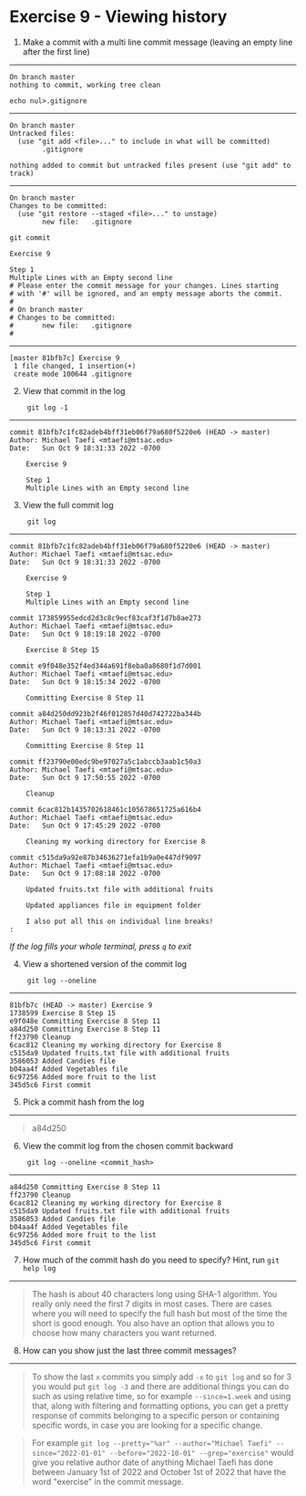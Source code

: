 # Exercise 9 - Viewing history

1. Make a commit with a multi line commit message
   (leaving an empty line after the first line)
---
```
On branch master
nothing to commit, working tree clean
```
`echo nul>.gitignore`

---
```
On branch master
Untracked files:
  (use "git add <file>..." to include in what will be committed)
        .gitignore

nothing added to commit but untracked files present (use "git add" to track)
```
---
```
On branch master
Changes to be committed:
  (use "git restore --staged <file>..." to unstage)
        new file:   .gitignore
```
`git commit`
```
Exercise 9

Step 1
Multiple Lines with an Empty second line
# Please enter the commit message for your changes. Lines starting
# with '#' will be ignored, and an empty message aborts the commit.
#
# On branch master
# Changes to be committed:
#       new file:   .gitignore
#
```
---
```
[master 81bfb7c] Exercise 9
 1 file changed, 1 insertion(+)
 create mode 100644 .gitignore
```

2. View that commit in the log

        git log -1
---
```
commit 81bfb7c1fc82adeb4bff31eb06f79a680f5220e6 (HEAD -> master)
Author: Michael Taefi <mtaefi@mtsac.edu>
Date:   Sun Oct 9 18:31:33 2022 -0700

    Exercise 9

    Step 1
    Multiple Lines with an Empty second line
```
3. View the full commit log

        git log
---
```
commit 81bfb7c1fc82adeb4bff31eb06f79a680f5220e6 (HEAD -> master)
Author: Michael Taefi <mtaefi@mtsac.edu>
Date:   Sun Oct 9 18:31:33 2022 -0700

    Exercise 9

    Step 1
    Multiple Lines with an Empty second line

commit 173859955edcd2d3c8c9ecf83caf3f1d7b8ae273
Author: Michael Taefi <mtaefi@mtsac.edu>
Date:   Sun Oct 9 18:19:18 2022 -0700

    Exercise 8 Step 15

commit e9f048e352f4ed344a691f8eba0a8680f1d7d001
Author: Michael Taefi <mtaefi@mtsac.edu>
Date:   Sun Oct 9 18:15:34 2022 -0700

    Committing Exercise 8 Step 11

commit a84d250dd923b2f46f012857d40d742722ba344b
Author: Michael Taefi <mtaefi@mtsac.edu>
Date:   Sun Oct 9 18:13:31 2022 -0700

    Committing Exercise 8 Step 11

commit ff23790e00edc9be97027a5c1abccb3aab1c50a3
Author: Michael Taefi <mtaefi@mtsac.edu>
Date:   Sun Oct 9 17:50:55 2022 -0700

    Cleanup

commit 6cac812b1435702618461c105678651725a616b4
Author: Michael Taefi <mtaefi@mtsac.edu>
Date:   Sun Oct 9 17:45:29 2022 -0700

    Cleaning my working directory for Exercise 8

commit c515da9a92e87b34636271efa1b9a0e447df9097
Author: Michael Taefi <mtaefi@mtsac.edu>
Date:   Sun Oct 9 17:08:18 2022 -0700

    Updated fruits.txt file with additional fruits

    Updated appliances file in equipment folder

    I also put all this on individual line breaks!
:
```
*If the log fills your whole terminal, press `q` to exit*

4. View a shortened version of the commit log

        git log --oneline
---
```
81bfb7c (HEAD -> master) Exercise 9
1738599 Exercise 8 Step 15
e9f048e Committing Exercise 8 Step 11
a84d250 Committing Exercise 8 Step 11
ff23790 Cleanup
6cac812 Cleaning my working directory for Exercise 8
c515da9 Updated fruits.txt file with additional fruits
3586053 Added Candies file
b04aa4f Added Vegetables file
6c97256 Added more fruit to the list
345d5c6 First commit
```
5. Pick a commit hash from the log
---
> a84d250
6. View the commit log from the chosen commit backward

        git log --oneline <commit_hash>
---
```
a84d250 Committing Exercise 8 Step 11
ff23790 Cleanup
6cac812 Cleaning my working directory for Exercise 8
c515da9 Updated fruits.txt file with additional fruits
3586053 Added Candies file
b04aa4f Added Vegetables file
6c97256 Added more fruit to the list
345d5c6 First commit
```
7. How much of the commit hash do you need to specify? Hint, run `git help log`
---
> The hash is about 40 characters long using SHA-1 algorithm. You really only need the first 7 digits in most cases. There are cases where you will need to specify the full hash but most of the time the short is good enough. You also have an option that allows you to choose how many characters you want returned.
8. How can you show just the last three commit messages?
---
> To show the last `x` commits you simply add `-x` to `git log` and so for 3 you would put `git log -3` and there are additional things you can do such as using relative time, so for example `--since=1.week` and using that, along with filtering and formatting options, you can get a pretty response of commits belonging to a specific person or containing specific words, in case you are looking for a specific change.

> For example `git log --pretty="%ar" --author="Michael Taefi" --since="2022-01-01" --before="2022-10-01" --grep="exercise"` would give you relative author date of anything Michael Taefi has done between January 1st of 2022 and October 1st of 2022 that have the word "exercise" in the commit message.